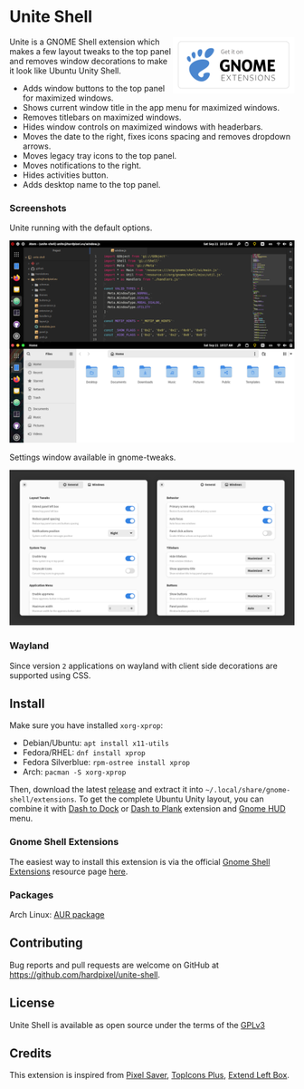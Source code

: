 # Unite Shell
[<img src="https://raw.githubusercontent.com/andyholmes/gnome-shell-extensions-badge/master/get-it-on-ego.svg?sanitize=true" height="100" align="right">](https://extensions.gnome.org/extension/1287/unite/)
Unite is a GNOME Shell extension which makes a few layout tweaks to the top panel and removes window decorations to make it look like Ubuntu Unity Shell.

* Adds window buttons to the top panel for maximized windows.
* Shows current window title in the app menu for maximized windows.
* Removes titlebars on maximized windows.
* Hides window controls on maximized windows with headerbars.
* Moves the date to the right, fixes icons spacing and removes dropdown arrows.
* Moves legacy tray icons to the top panel.
* Moves notifications to the right.
* Hides activities button.
* Adds desktop name to the top panel.

### Screenshots
Unite running with the default options.

![Screenshot](https://raw.githubusercontent.com/hardpixel/unite-shell/master/screenshot.png)

Settings window available in gnome-tweaks.

![Settings](https://raw.githubusercontent.com/hardpixel/unite-shell/master/settings.png)

### Wayland
Since version `2` applications on wayland with client side decorations are supported using CSS.

## Install
Make sure you have installed `xorg-xprop`:

* Debian/Ubuntu: `apt install x11-utils`
* Fedora/RHEL: `dnf install xprop`
* Fedora Silverblue: `rpm-ostree install xprop`
* Arch: `pacman -S xorg-xprop`

Then, download the latest [release](https://github.com/hardpixel/unite-shell/releases) and extract it into `~/.local/share/gnome-shell/extensions`. To get the complete Ubuntu Unity layout, you can combine it with [Dash to Dock](https://github.com/micheleg/dash-to-dock) or [Dash to Plank](https://github.com/hardpixel/dash-to-plank) extension and [Gnome HUD](https://github.com/hardpixel/gnome-hud) menu.

### Gnome Shell Extensions
The easiest way to install this extension is via the official [Gnome Shell Extensions](https://extensions.gnome.org) resource page [here](https://extensions.gnome.org/extension/1287/unite).

### Packages
Arch Linux: [AUR package](https://aur.archlinux.org/packages/gnome-shell-extension-unite)

## Contributing
Bug reports and pull requests are welcome on GitHub at https://github.com/hardpixel/unite-shell.

## License
Unite Shell is available as open source under the terms of the [GPLv3](http://www.gnu.org/licenses/gpl-3.0.en.html)

## Credits
This extension is inspired from [Pixel Saver](https://github.com/deadalnix/pixel-saver), [TopIcons Plus](https://github.com/phocean/TopIcons-plus), [Extend Left Box](https://github.com/StephenPCG/extend-left-box).
